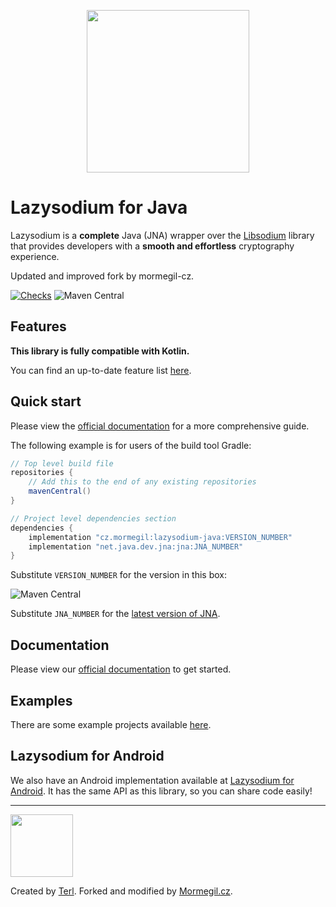 <p align="center"><img width="260" src="https://filedn.com/lssh2fV92SE8dRT5CWJvvSy/lazysodium_large_transparent.png" /></p>

# Lazysodium for Java

Lazysodium is a **complete** Java (JNA) wrapper over the [Libsodium](https://github.com/jedisct1/libsodium) library that provides developers with a **smooth and effortless** cryptography experience.

Updated and improved fork by mormegil-cz.

[![Checks](https://github.com/mormegil-cz/lazysodium-java/actions/workflows/primary.yml/badge.svg)](https://github.com/mormegil-cz/lazysodium-java/actions/workflows/primary.yml)
![Maven Central](https://img.shields.io/maven-central/v/cz.mormegil/lazysodium-java?color=%23fff&label=Maven%20Central)

## Features

**This library is fully compatible with Kotlin.**

You can find an up-to-date feature list [here](https://github.com/terl/lazysodium-java/wiki/features).

## Quick start
Please view the [official documentation](https://github.com/terl/lazysodium-java/wiki/installation) for a more comprehensive guide.

The following example is for users of the build tool Gradle:

```groovy
// Top level build file
repositories {
    // Add this to the end of any existing repositories
    mavenCentral() 
}

// Project level dependencies section
dependencies {
    implementation "cz.mormegil:lazysodium-java:VERSION_NUMBER"
    implementation "net.java.dev.jna:jna:JNA_NUMBER"
}
```

Substitute `VERSION_NUMBER` for the version in this box:

![Maven Central](https://img.shields.io/maven-central/v/cz.mormegil/lazysodium-java?color=%23fff&label=Maven%20Central)

Substitute `JNA_NUMBER` for the [latest version of JNA](https://github.com/java-native-access/jna/tags).

## Documentation

Please view our [official documentation](https://github.com/terl/lazysodium-java/wiki) to get started.


## Examples
There are some example projects available [here](https://github.com/terl/lazysodium-java/tree/master/sample-app).


## Lazysodium for Android
We also have an Android implementation available at [Lazysodium for Android](https://github.com/terl/lazysodium-android). It has the same API as this library, so you can share code easily!

---

<a href="https://terl.co"><img width="100" style="float: left: display: inline;" src="https://filedn.com/lssh2fV92SE8dRT5CWJvvSy/terl.png" /></a>

Created by [Terl](https://terl.co).
Forked and modified by [Mormegil.cz](https://github.com/mormegil-cz/).
